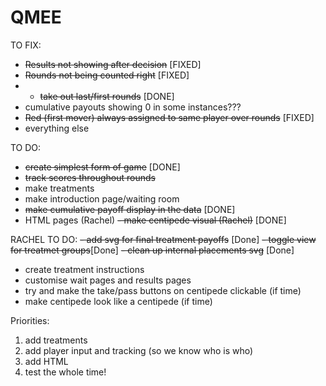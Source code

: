 # QMEE
 TO FIX:
- ~~Results not showing after decision~~ [FIXED]
- ~~Rounds not being counted right~~ [FIXED]
- - ~~take out last/first rounds~~ [DONE]
- cumulative payouts showing 0 in some instances???
- ~~Red (first mover) always assigned to same player over rounds~~ [FIXED]
- everything else

TO DO:
- ~~create simplest form of game~~ [DONE]
- ~~track scores throughout rounds~~
- make treatments
- make introduction page/waiting room
- ~~make cumulative payoff display in the data~~ [DONE]
- HTML pages (Rachel)
~~- make centipede visual (Rachel)~~ [DONE]

RACHEL TO DO:
~~- add svg for final treatment payoffs~~ [Done]
~~- toggle view for treatmet groups~~[Done]
~~- clean up internal placements svg~~ [Done]
- create treatment instructions 
- customise wait pages and results pages
- try and make the take/pass buttons on centipede clickable (if time)
- make centipede look like a centipede (if time)

Priorities:
1. add treatments 
2. add player input and tracking (so we know who is who)
3. add HTML 
4. test the whole time!